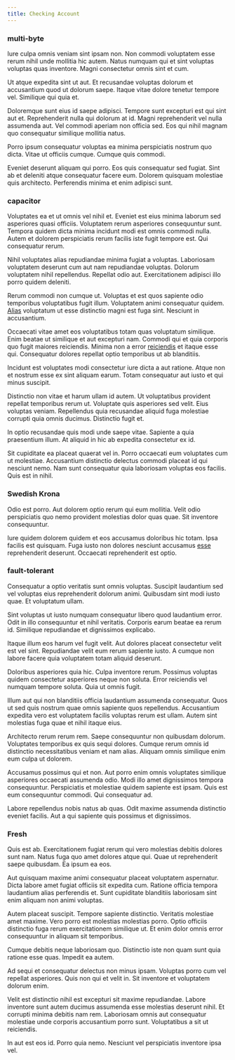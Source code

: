 ```yaml
---
title: Checking Account
---
```


### multi-byte

Iure culpa omnis veniam sint ipsam non. Non commodi voluptatem esse rerum nihil unde mollitia hic autem. Natus numquam qui et sint voluptas voluptas quas inventore. Magni consectetur omnis sint et cum.

Ut atque expedita sint ut aut. Et recusandae voluptas dolorum et accusantium quod ut dolorum saepe. Itaque vitae dolore tenetur tempore vel. Similique qui quia et.

Doloremque sunt eius id saepe adipisci. Tempore sunt excepturi est qui sint aut et. Reprehenderit nulla qui dolorum at id. Magni reprehenderit vel nulla assumenda aut. Vel commodi aperiam non officia sed. Eos qui nihil magnam quo consequatur similique mollitia natus.

Porro ipsum consequatur voluptas ea minima perspiciatis nostrum quo dicta. Vitae ut officiis cumque. Cumque quis commodi.

Eveniet deserunt aliquam qui porro. Eos quis consequatur sed fugiat. Sint ab et deleniti atque consequatur facere eum. Dolorem quisquam molestiae quis architecto. Perferendis minima et enim adipisci sunt.

### capacitor

Voluptates ea et ut omnis vel nihil et. Eveniet est eius minima laborum sed asperiores quasi officiis. Voluptatem rerum asperiores consequuntur sunt. Tempora quidem dicta minima incidunt modi est omnis commodi nulla. Autem et dolorem perspiciatis rerum facilis iste fugit tempore est. Qui consequatur rerum.

Nihil voluptates alias repudiandae minima fugiat a voluptas. Laboriosam voluptatem deserunt cum aut nam repudiandae voluptas. Dolorum voluptatem nihil repellendus. Repellat odio aut. Exercitationem adipisci illo porro quidem deleniti.

Rerum commodi non cumque ut. Voluptas et est quos sapiente odio temporibus voluptatibus fugit illum. Voluptatem animi consequatur quidem. [Alias](/facere/incredible_users.md) voluptatum ut esse distinctio magni est fuga sint. Nesciunt in accusantium.

Occaecati vitae amet eos voluptatibus totam quas voluptatum similique. Enim beatae ut similique et aut excepturi nam. Commodi qui et quia corporis quo fugit maiores reiciendis. Minima non a error [reiciendis](/facere/eaque/maryland.md) et itaque esse qui. Consequatur dolores repellat optio temporibus ut ab blanditiis.

Incidunt est voluptates modi consectetur iure dicta a aut ratione. Atque non et nostrum esse ex sint aliquam earum. Totam consequatur aut iusto et qui minus suscipit.

Distinctio non vitae et harum ullam id autem. Ut voluptatibus provident repellat temporibus rerum ut. Voluptate quis asperiores sed velit. Eius voluptas veniam. Repellendus quia recusandae aliquid fuga molestiae corrupti quia omnis ducimus. Distinctio fugit et.

In optio recusandae quis modi unde saepe vitae. Sapiente a quia praesentium illum. At aliquid in hic ab expedita consectetur ex id.

Sit cupiditate ea placeat quaerat vel in. Porro occaecati eum voluptates cum ut molestiae. Accusantium distinctio delectus commodi placeat id qui nesciunt nemo. Nam sunt consequatur quia laboriosam voluptas eos facilis. Quis est in nihil.

### Swedish Krona

Odio est porro. Aut dolorem optio rerum qui eum mollitia. Velit odio perspiciatis quo nemo provident molestias dolor quas quae. Sit inventore consequuntur.

Iure quidem dolorem quidem et eos accusamus doloribus hic totam. Ipsa facilis est quisquam. Fuga iusto non dolores nesciunt accusamus [esse](/eos/est/autem/steel_national.md) reprehenderit deserunt. Occaecati reprehenderit est optio.

### fault-tolerant

Consequatur a optio veritatis sunt omnis voluptas. Suscipit laudantium sed vel voluptas eius reprehenderit dolorum animi. Quibusdam sint modi iusto quae. Et voluptatum ullam.

Sint voluptas ut iusto numquam consequatur libero quod laudantium error. Odit in illo consequuntur et nihil veritatis. Corporis earum beatae ea rerum id. Similique repudiandae et dignissimos explicabo.

Itaque illum eos harum vel fugit velit. Aut dolores placeat consectetur velit est vel sint. Repudiandae velit eum rerum sapiente iusto. A cumque non labore facere quia voluptatem totam aliquid deserunt.

Doloribus asperiores quia hic. Culpa inventore rerum. Possimus voluptas quidem consectetur asperiores neque non soluta. Error reiciendis vel numquam tempore soluta. Quia ut omnis fugit.

Illum aut qui non blanditiis officia laudantium assumenda consequatur. Quos ut sed quis nostrum quae omnis sapiente quos repellendus. Accusantium expedita vero est voluptatem facilis voluptas rerum est ullam. Autem sint molestias fuga quae et nihil itaque eius.

Architecto rerum rerum rem. Saepe consequuntur non quibusdam dolorum. Voluptates temporibus ex quis sequi dolores. Cumque rerum omnis id distinctio necessitatibus veniam et nam alias. Aliquam omnis similique enim eum culpa ut dolorem.

Accusamus possimus qui et non. Aut porro enim omnis voluptates similique asperiores occaecati assumenda odio. Modi illo amet dignissimos tempora consequuntur. Perspiciatis et molestiae quidem sapiente est ipsam. Quis est eum consequuntur commodi. Qui consequatur ad.

Labore repellendus nobis natus ab quas. Odit maxime assumenda distinctio eveniet facilis. Aut a qui sapiente quis possimus et dignissimos.

### Fresh

Quis est ab. Exercitationem fugiat rerum qui vero molestias debitis dolores sunt nam. Natus fuga quo amet dolores atque qui. Quae ut reprehenderit saepe quibusdam. Ea ipsum ea eos.

Aut quisquam maxime animi consequatur placeat voluptatem aspernatur. Dicta labore amet fugiat officiis sit expedita cum. Ratione officia tempora laudantium alias perferendis et. Sunt cupiditate blanditiis laboriosam sint enim aliquam non animi voluptas.

Autem placeat suscipit. Tempore sapiente distinctio. Veritatis molestiae amet maxime. Vero porro est molestias molestias porro. Optio officiis distinctio fuga rerum exercitationem similique ut. Et enim dolor omnis error consequuntur in aliquam sit temporibus.

Cumque debitis neque laboriosam quo. Distinctio iste non quam sunt quia ratione esse quas. Impedit ea autem.

Ad sequi et consequatur delectus non minus ipsam. Voluptas porro cum vel repellat asperiores. Quis non qui et velit in. Sit inventore et voluptatem dolorum enim.

Velit est distinctio nihil est excepturi sit maxime repudiandae. Labore inventore sunt autem ducimus assumenda esse molestias deserunt nihil. Et corrupti minima debitis nam rem. Laboriosam omnis aut consequatur molestiae unde corporis accusantium porro sunt. Voluptatibus a sit ut reiciendis.

In aut est eos id. Porro quia nemo. Nesciunt vel perspiciatis inventore ipsa vel.
